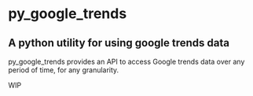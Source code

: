 # py_google_trends

## A python utility for using google trends data

py_google_trends provides an API to access Google trends data over any period of time, for any granularity. 

WIP


